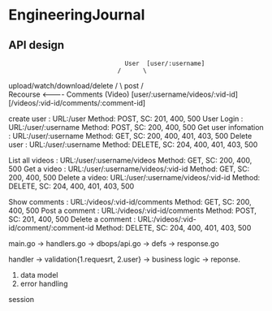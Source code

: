 # EngineeringJournal

## API design


                                    User  [user/:username]
                                  /      \
   upload/watch/download/delete  /        \ post
                                /          \
                            Recourse  <---- Comments
                            (Video)
    [user/:username/videos/:vid-id]        [/videos/:vid-id/comments/:comment-id]


create user : URL:/user Method: POST, SC: 201, 400, 500
User Login : URL:/user/:username Method: POST, SC: 200, 400, 500
Get user infomation : URL:/user/:username Method: GET, SC: 200, 400, 401, 403, 500
Delete user : URL:/user/:username Method: DELETE, SC: 204, 400, 401, 403, 500

List all videos : URL:/user/:username/videos Method: GET, SC: 200, 400, 500
Get a video : URL:/user/:username/videos/:vid-id Method: GET, SC: 200, 400, 500
Delete a video: URL:/user/:username/videos/:vid-id Method: DELETE, SC: 204, 400, 401, 403, 500

Show comments : URL:/videos/:vid-id/comments Method: GET, SC: 200, 400, 500
Post a comment : URL:/videos/:vid-id/comments Method: POST, SC: 201, 400, 500
Delete a comment : URL:/videos/:vid-id/comment/:comment-id Method: DELETE, SC: 204, 400, 401, 403, 500



main.go -> handlers.go -> dbops/api.go -> defs -> response.go

handler -> validation{1.requesrt, 2.user} -> business logic -> reponse.
1. data model
2. error handling

session